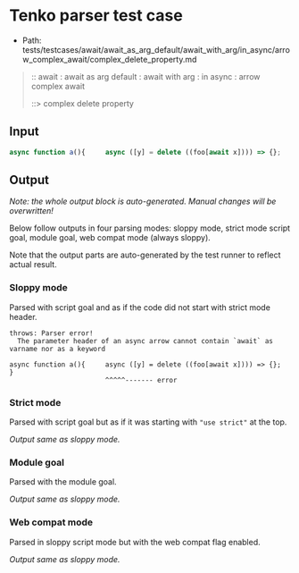 # Tenko parser test case

- Path: tests/testcases/await/await_as_arg_default/await_with_arg/in_async/arrow_complex_await/complex_delete_property.md

> :: await : await as arg default : await with arg : in async : arrow complex await
>
> ::> complex delete property

## Input

`````js
async function a(){     async ([y] = delete ((foo[await x]))) => {};     }
`````

## Output

_Note: the whole output block is auto-generated. Manual changes will be overwritten!_

Below follow outputs in four parsing modes: sloppy mode, strict mode script goal, module goal, web compat mode (always sloppy).

Note that the output parts are auto-generated by the test runner to reflect actual result.

### Sloppy mode

Parsed with script goal and as if the code did not start with strict mode header.

`````
throws: Parser error!
  The parameter header of an async arrow cannot contain `await` as varname nor as a keyword

async function a(){     async ([y] = delete ((foo[await x]))) => {};     }
                        ^^^^^------- error
`````

### Strict mode

Parsed with script goal but as if it was starting with `"use strict"` at the top.

_Output same as sloppy mode._

### Module goal

Parsed with the module goal.

_Output same as sloppy mode._

### Web compat mode

Parsed in sloppy script mode but with the web compat flag enabled.

_Output same as sloppy mode._
